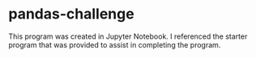 # pandas-challenge

This program was created in Jupyter Notebook. I referenced the starter program that was provided to assist in completing the program. 
